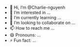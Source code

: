 - 👋 Hi, I’m @Charlie-nguyenh
- 👀 I’m interested in ...
- 🌱 I’m currently learning ...
- 💞️ I’m looking to collaborate on ...
- 📫 How to reach me ...
- 😄 Pronouns: ...
- ⚡ Fun fact: ...

<!---
Charlie-nguyenh/Charlie-nguyenh is a ✨ special ✨ repository because its `README.md` (this file) appears on your GitHub profile.
You can click the Preview link to take a look at your changes.
--->
